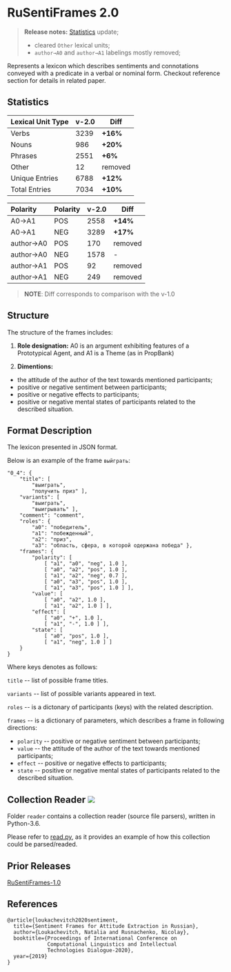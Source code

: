 # RuSentiFrames 2.0

> **Release notes:** [Statistics](#statistics) update;
>   * cleared `Other` lexical units;
>   * `author→A0` and `author→A1` labelings mostly removed; 

Represents a lexicon which describes sentiments and connotations conveyed with a predicate in a verbal or nominal form.
Checkout reference section for details in related paper.

## Statistics

| Lexical Unit Type | v-2.0 | Diff    | 
|:------------------|-------|---------|
| Verbs             | 3239  | **+16%**|
| Nouns             | 986   | **+20%**|
| Phrases           | 2551  | **+6%** |
| Other             | 12    | removed |
| Unique Entries    | 6788  | **+12%**|
| Total Entries     | 7034  | **+10%**|

| Polarity       | Polarity | v-2.0 | Diff    |
|:---------------|----------|-------|---------|
| A0→A1          | POS      | 2558  | **+14%**|
| A0→A1          | NEG      | 3289  | **+17%**|
| author->A0     | POS      | 170   | removed |
| author->A0     | NEG      | 1578  | -       |
| author->A1     | POS      | 92    | removed |
| author->A1     | NEG      | 249   | removed |

> **NOTE**: Diff corresponds to comparison with the v-1.0

## Structure

The structure of the frames includes:

1. **Role designation:** A0 is an argument exhibiting features of a Prototypical Agent, and
A1 is a Theme (as in PropBank)

2. **Dimentions:**
* the attitude of the author of the text
towards mentioned participants;
*  positive or negative sentiment between
participants;
* positive or negative effects to participants;
* positive or negative mental states of
participants related to the described
situation.

## Format Description

The lexicon presented in JSON format.

Below is an example of the frame ```выйграть```:
```
"0_4": {
    "title": [
        "выиграть",
        "получить приз" ],
    "variants": [
        "выиграть",
        "выигрывать" ],
    "comment": "comment",
    "roles": {
        "a0": "победитель",
        "a1": "побежденный",
        "a2": "приз",
        "a3": "область, сфера, в которой одержана победа" },
    "frames": {
        "polarity": [
            [ "a1", "a0", "neg", 1.0 ],
            [ "a0", "a2", "pos", 1.0 ],
            [ "a1", "a2", "neg", 0.7 ],
            [ "a0", "a3", "pos", 1.0 ],
            [ "a1", "a3", "pos", 1.0 ] ],
        "value": [
            [ "a0", "a2", 1.0 ],
            [ "a1", "a2", 1.0 ] ],
        "effect": [
            [ "a0", "+", 1.0 ],
            [ "a1", "-", 1.0 ] ],
        "state": [
            [ "a0", "pos", 1.0 ],
            [ "a1", "neg", 1.0 ] ]
    }
}
```

Where keys denotes as follows:

```title``` -- list of possible frame titles.

```variants``` -- list of possible variants appeared in text.

```roles``` -- is a dictonary of participants (keys) with the related description.

```frames``` -- is a dictionary of parameters, which describes a frame in following directions:
* ````polarity```` -- positive or negative sentiment between
participants;
* ````value```` -- the attitude of the author of the text
towards mentioned participants;
* ````effect```` -- positive or negative effects to participants;
* ````state```` -- positive or negative mental states of
participants related to the described
situation.

## Collection Reader ![](https://img.shields.io/badge/Python-3.6-brightgreen.svg)

Folder `reader` contains a collection reader (source file parsers), written in Python-3.6.

Please refer to [read.py](read.py), as it provides an example of how this collection could be parsed/readed. 

## Prior Releases

[RuSentiFrames-1.0](https://github.com/nicolay-r/RuSentiFrames/tree/v1.0)

## References

```
@article{loukachevitch2020sentiment,
  title={Sentiment Frames for Attitude Extraction in Russian},
  author={Loukachevitch, Natalia and Rusnachenko, Nicolay},
  booktitle={Proceedings of International Conference on 
             Computational Linguistics and Intellectual 
             Technologies Dialogue-2020},
  year={2019}
}
```
